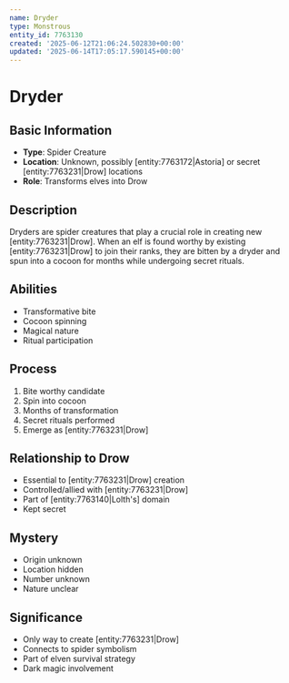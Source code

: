 ```yaml
---
name: Dryder
type: Monstrous
entity_id: 7763130
created: '2025-06-12T21:06:24.502830+00:00'
updated: '2025-06-14T17:05:17.590145+00:00'
---
```


# Dryder

## Basic Information
- **Type**: Spider Creature
- **Location**: Unknown, possibly [entity:7763172|Astoria] or secret [entity:7763231|Drow] locations
- **Role**: Transforms elves into Drow

## Description
Dryders are spider creatures that play a crucial role in creating new [entity:7763231|Drow]. When an elf is found worthy by existing [entity:7763231|Drow] to join their ranks, they are bitten by a dryder and spun into a cocoon for months while undergoing secret rituals.

## Abilities
- Transformative bite
- Cocoon spinning
- Magical nature
- Ritual participation

## Process
1. Bite worthy candidate
2. Spin into cocoon
3. Months of transformation
4. Secret rituals performed
5. Emerge as [entity:7763231|Drow]

## Relationship to Drow
- Essential to [entity:7763231|Drow] creation
- Controlled/allied with [entity:7763231|Drow]
- Part of [entity:7763140|Lolth's] domain
- Kept secret

## Mystery
- Origin unknown
- Location hidden
- Number unknown
- Nature unclear

## Significance
- Only way to create [entity:7763231|Drow]
- Connects to spider symbolism
- Part of elven survival strategy
- Dark magic involvement